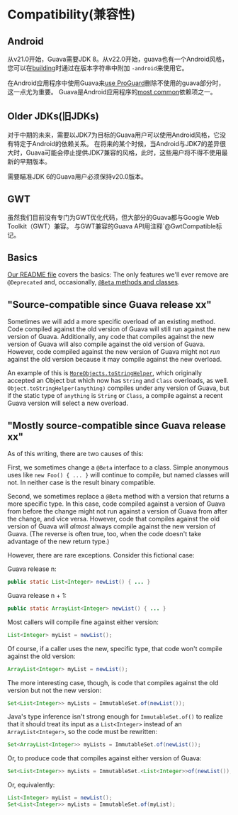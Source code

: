 # Compatibility(兼容性)

## Android

从v21.0开始，Guava需要JDK 8。从v22.0开始，guava也有一个Android风格，
您可以在[building]时通过在版本字符串中附加 `-android`来使用它。

在Android应用程序中使用Guava来[use ProGuard]删除不使用的guava部分时，这一点尤为重要。
Guava是Android应用程序的[most common][android-usage]依赖项之一。

## Older JDKs(旧JDKs)

对于中期的未来，需要以JDK7为目标的Guava用户可以使用Android风格，它没有特定于Android的依赖关系。
在将来的某个时候，当Android与JDK7的差异很大时，Guava可能会停止提供JDK7兼容的风格，此时，这些用户将不得不使用最新的早期版本。

需要瞄准JDK 6的Guava用户必须保持v20.0版本。

## GWT

虽然我们目前没有专门为GWT优化代码，但大部分的Guava都与Google Web Toolkit（GWT）兼容。
与GWT兼容的Guava API用注释`@GwtCompatible标记。

## Basics

[Our README file][README] covers the basics: The only features we'll ever remove
are `@Deprecated` and, occasionally, [`@Beta` methods and classes][Beta].

## "Source-compatible since Guava release xx"

Sometimes we will add a more specific overload of an existing method. Code
compiled against the old version of Guava will still run against the new version
of Guava. Additionally, any code that compiles against the new version of Guava
will also compile against the old version of Guava. However, code compiled
against the new version of Guava might not _run_ against the old version because
it may compile against the new overload.

An example of this is [`MoreObjects.toStringHelper`], which originally
accepted an Object but which now has `String` and `Class` overloads, as well.
`Object.toStringHelper(anything)` compiles under any version of Guava, but if
the static type of `anything` is `String` or `Class`, a compile against a recent
Guava version will select a new overload.

## "Mostly source-compatible since Guava release xx"

As of this writing, there are two causes of this:

First, we sometimes change a `@Beta` interface to a class. Simple anonymous uses
like `new Foo() { ... }` will continue to compile, but named classes will not.
In neither case is the result binary compatible.

Second, we sometimes replace a `@Beta` method with a version that returns a more
specific type. In this case, code compiled against a version of Guava from
before the change might not run against a version of Guava from after the
change, and vice versa. However, code that compiles against the old version of
Guava will _almost_ always compile against the new version of Guava. (The
reverse is often true, too, when the code doesn't take advantage of the new
return type.)

However, there are rare exceptions. Consider this fictional case:

Guava release n:

```java
public static List<Integer> newList() { ... }
```

Guava release n + 1:

```java
public static ArrayList<Integer> newList() { ... }
```

Most callers will compile fine against either version:

```java
List<Integer> myList = newList();
```

Of course, if a caller uses the new, specific type, that code won't compile
against the old version:

```java
ArrayList<Integer> myList = newList();
```

The more interesting case, though, is code that compiles against the old version
but not the new version:

```java
Set<List<Integer>> myLists = ImmutableSet.of(newList());
```

Java's type inference isn't strong enough for `ImmutableSet.of()` to realize
that it should treat its input as a `List<Integer>` instead of an
`ArrayList<Integer>`, so the code must be rewritten:

```java
Set<ArrayList<Integer>> myLists = ImmutableSet.of(newList());
```

Or, to produce code that compiles against either version of Guava:

```java
Set<List<Integer>> myLists = ImmutableSet.<List<Integer>>of(newList());
```

Or, equivalently:

```java
List<Integer> myList = newList();
Set<List<Integer>> myLists = ImmutableSet.of(myList);
```

[building]: UsingGuavaInYourBuild
[use ProGuard]: UsingProGuardWithGuava
[android-usage]: http://www.appbrain.com/stats/libraries/details/guava/google-guava
[README]: https://github.com/google/guava/blob/master/README.md
[Beta]: http://google.github.io/guava/releases/snapshot/api/docs/com/google/common/annotations/class-use/Beta.html
[`MoreObjects.toStringHelper`]: http://google.github.io/guava/releases/snapshot/api/docs/com/google/common/base/MoreObjects.html#toStringHelper-java.lang.Class-
